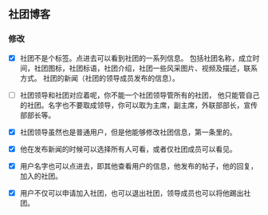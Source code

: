 ## 社团博客
### 修改
-[x] 社团不是个标签。点进去可以看到社团的一系列信息。
包括社团名称，成立时间，社团图标，社团标语，社团介绍，社团一些风采图片、视频及描述，联系方式。
社团的新闻（社团的领导成员发布的信息）。

-[ ] 社团领导和社团对应着呢，你不能一个社团领导管所有的社团，
他只能管自己的社团。名字也不要取成领导，你可以取为主席，副主席，外联部部长，宣传部部长等。

-[x] 社团领导虽然也是普通用户，但是他能够修改社团信息，第一条里的。
-[x] 他在发布新闻的时候可以选择所有人可看，或者仅社团成员可以看见。

-[x] 用户名字也可以点进去，即其他查看用户的信息，他发布的帖子，他的回复，加入的社团。

-[x] 用户不仅可以申请加入社团，也可以退出社团，领导成员也可以将他踢出社团。


